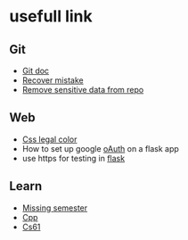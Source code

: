 # usefull link

## Git

- [Git doc](https://git-scm.com/book/en/v2)
- [Recover mistake](https://ohshitgit.com/)
- [Remove sensitive data from repo](https://docs.github.com/en/authentication/keeping-your-account-and-data-secure/removing-sensitive-data-from-a-repository)

## Web

- [Css legal color](https://www.w3schools.com/cssref/css_colors_legal.php)
- How to set up google [oAuth](https://developers.google.com/identity/protocols/oauth2/web-server#python) on a flask app
- use https for testing in [flask](https://blog.miguelgrinberg.com/post/running-your-flask-application-over-https)

## Learn

- [Missing semester](https://missing.csail.mit.edu)
- [Cpp](https://www.learncpp.com/)
- [Cs61](https://cs6-seas.harvard.edu/site/2022/#gsc.tab=0)

